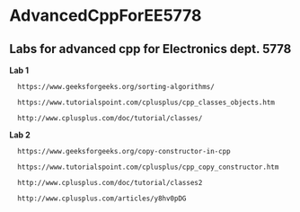 # AdvancedCppForEE5778
## Labs for advanced cpp for Electronics dept. 5778

**Lab 1**
```
  https://www.geeksforgeeks.org/sorting-algorithms/

  https://www.tutorialspoint.com/cplusplus/cpp_classes_objects.htm

  http://www.cplusplus.com/doc/tutorial/classes/
```
**Lab 2**
```
  https://www.geeksforgeeks.org/copy-constructor-in-cpp

  https://www.tutorialspoint.com/cplusplus/cpp_copy_constructor.htm

  http://www.cplusplus.com/doc/tutorial/classes2

  http://www.cplusplus.com/articles/y8hv0pDG
```
